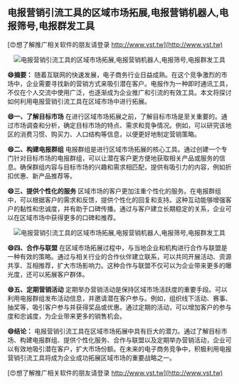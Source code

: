 ## **电报营销引流工具的区域市场拓展,电报营销机器人,电报筛号,电报群发工具**

[😍想了解推广相关软件的朋友请登录 http://www.vst.tw](http://www.vst.tw)

 <center><img src="https://vst.tw/MP4/tuiguang/png/1.png" alt="电报营销引流工具的区域市场拓展,电报营销机器人,电报筛号,电报群发工具"></center>

**😄摘要：**
随着互联网的快速发展，电子商务行业日益成熟。在这个竞争激烈的市场中，企业需要寻找新的营销方式来吸引潜在客户。电报作为一种即时通讯工具，不仅在个人交流中使用广泛，也逐渐成为企业推广和引流的有效工具。本文将探讨如何利用电报营销引流工具在区域市场中进行拓展。

**😄一、了解目标市场**
在进行区域市场拓展之前，了解目标市场是至关重要的。通过市场调查和分析，确定目标市场的特点、需求和竞争情况。例如，可以研究该地区的消费习惯、购买力、人口结构等信息，以便更好地制定营销策略。

**😄二、构建电报群组**
电报群组是进行区域市场拓展的核心工具。通过创建一个专门针对目标市场的电报群组，可以让潜在客户更方便地获取相关产品或服务的信息。确保群组内容与目标市场的兴趣和需求相匹配，提供有吸引力的内容，例如折扣优惠、新产品推荐等。

**😄三、提供个性化的服务**
区域市场的客户更加注重个性化的服务。在电报群组中，可以根据客户的需求和反馈，提供个性化的回复和支持。这种互动能够增强客户的黏性和忠诚度，并有助于口碑传播。通过与客户建立长期稳定的关系，企业可以在区域市场中获得更多的口碑和推荐。

 <center><img src="https://vst.tw/MP4/tuiguang/png/3.png" alt="电报营销引流工具的区域市场拓展,电报营销机器人,电报筛号,电报群发工具"></center>

**😄四、合作与联盟**
在区域市场拓展过程中，与当地企业和机构进行合作与联盟是一种有效的策略。通过与相关行业的合作伙伴建立联系，可以共同开展活动、资源共享、互相推荐，扩大市场影响力。这种合作与联盟不仅可以为企业带来更多的曝光度，还可以拓展客户群体。

**😄五、定期营销活动**
定期举办营销活动是保持区域市场活跃度的重要手段。可以利用电报群组发布活动信息，并邀请潜在客户参与。例如，组织线下活动、赛事、抽奖等，吸引客户参与并获得奖品或优惠。通过定期的活动，可以增加客户的参与度和忠诚度，为企业带来更多的销售机会。

**😄结论：**
电报营销引流工具在区域市场拓展中具有巨大的潜力。通过了解目标市场、构建电报群组、提供个性化服务、合作与联盟以及定期举办营销活动，企业可以有效地吸引潜在客户，扩大市场份额。在未来的电子商务竞争中，积极利用电报营销引流工具将成为企业成功拓展区域市场的重要战略之一。

[😍想了解推广相关软件的朋友请登录 http://www.vst.tw](http://www.vst.tw)



